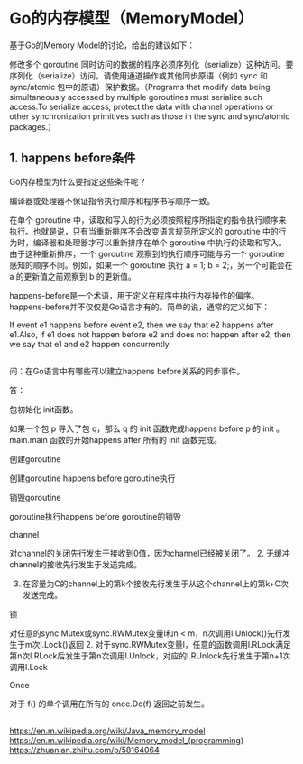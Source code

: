 ﻿# Go的内存模型（MemoryModel） #


基于Go的Memory Model的讨论，给出的建议如下：

修改多个 goroutine 同时访问的数据的程序必须序列化（serialize）这种访问。要序列化（serialize）访问，请使用通道操作或其他同步原语（例如 sync 和 sync/atomic 包中的原语）保护数据。（Programs that modify data being simultaneously accessed by multiple goroutines must serialize such access.To serialize access, protect the data with channel operations or other synchronization primitives such as those in the sync and sync/atomic packages.）

## 1. happens before条件 ##

Go内存模型为什么要指定这些条件呢？

编译器或处理器不保证指令执行顺序和程序书写顺序一致。

在单个 goroutine 中，读取和写入的行为必须按照程序所指定的指令执行顺序来执行。也就是说，只有当重新排序不会改变语言规范所定义的 goroutine 中的行为时，编译器和处理器才可以重新排序在单个 goroutine 中执行的读取和写入。由于这种重新排序，一个 goroutine 观察到的执行顺序可能与另一个 goroutine 感知的顺序不同。例如，如果一个 goroutine 执行 a = 1; b = 2;，另一个可能会在 a 的更新值之前观察到 b 的更新值。




happens-before是一个术语，用于定义在程序中执行内存操作的偏序。happens-before并不仅仅是Go语言才有的。简单的说，通常的定义如下：

If event e1 happens before event e2, then we say that e2 happens after e1.Also, if e1 does not happen before e2 and does not happen after e2, then we say that e1 and e2 happen concurrently.



## ##

问：在Go语言中有哪些可以建立happens before关系的同步事件。

答：

包初始化 init函数。

如果一个包 p 导入了包 q，那么 q 的 init 函数完成happens before p 的 init 。main.main 函数的开始happens after 所有的 init 函数完成。

创建goroutine

创建goroutine happens before goroutine执行

销毁goroutine

goroutine执行happens before goroutine的销毁

channel

对channel的关闭先行发生于接收到0值，因为channel已经被关闭了。
2. 无缓冲channel的接收先行发生于发送完成。

3. 在容量为C的channel上的第k个接收先行发生于从这个channel上的第k+C次发送完成。

锁

对任意的sync.Mutex或sync.RWMutex变量l和n < m，n次调用l.Unlock()先行发生于m次l.Lock()返回
2. 对于sync.RWMutex变量l，任意的函数调用l.RLock满足第n次l.RLock后发生于第n次调用l.Unlock，对应的l.RUnlock先行发生于第n+1次调用l.Lock

Once

对于 f() 的单个调用在所有的 once.Do(f) 返回之前发生。

## ##

https://en.m.wikipedia.org/wiki/Java_memory_model
https://en.m.wikipedia.org/wiki/Memory_model_(programming)
https://zhuanlan.zhihu.com/p/58164064